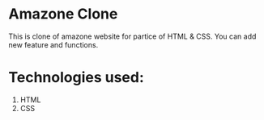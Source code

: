 # Amazone Clone
This is clone of amazone website for partice of HTML & CSS.
You can add new feature and functions.
# Technologies used:
1. HTML
2. CSS